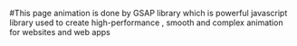#This page animation is done by GSAP library which is powerful javascript library used to create high-performance , smooth and complex animation for websites and web apps
